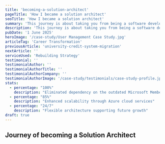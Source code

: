 ```yaml
---
title: 'becoming-a-solution-architect'
pageTitle: 'How I became a solution architect'
seoTitle: 'How I became a solution architect'
summary: 'This journey is about taking you from being a software developer to being a solution architect'
description: 'This journey is about taking you from being a software developer to being a solution architect'
pubDate: '1 June 2025'
heroImage: '/case-study/User Management Case Study.jpg'
articleTag: 'Career Transformation'
previousArticle: 'university-credit-system-migration'
nextArticle: ''
serviceUsed: 'Rebuilding Strategy'
testimonial: ''
testimonialAuthor: ''
testimonialAuthorTitle: ''
testimonialAuthorCompany: ''
testimonialAuthorImage: '/case-study/testimonials/case-study-profile.jpg'
stats:
  - percentage: "100%"
    description: "Eliminated dependency on the outdated Microsoft Membership framework, ensuring future-proof authentication"
  - percentage: "85%"
    description: "Enhanced scalability through Azure cloud services"
  - percentage: "24/7"
    description: "Flexible architecture supporting future growth"
draft: true
---
```


## Journey of becoming a Solution Architect
